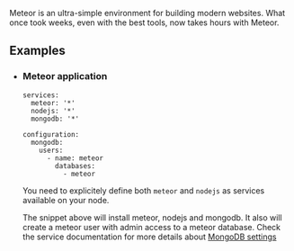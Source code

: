 Meteor is an ultra-simple environment for building modern websites. What once took weeks, even with the best tools, now takes hours with Meteor.

## Examples

* ### Meteor application

  ```example
  services:
    meteor: '*'
    nodejs: '*'
    mongodb: '*'

  configuration:
    mongodb:
      users:
        - name: meteor
          databases:
            - meteor
  ```

  You need to explicitely define both `meteor` and `nodejs` as services available on your node. 

  The snippet above will install meteor, nodejs and mongodb. It also will create a meteor user with admin access to a meteor database. Check the service documentation for more details about [MongoDB settings](/services/mongodb/)
